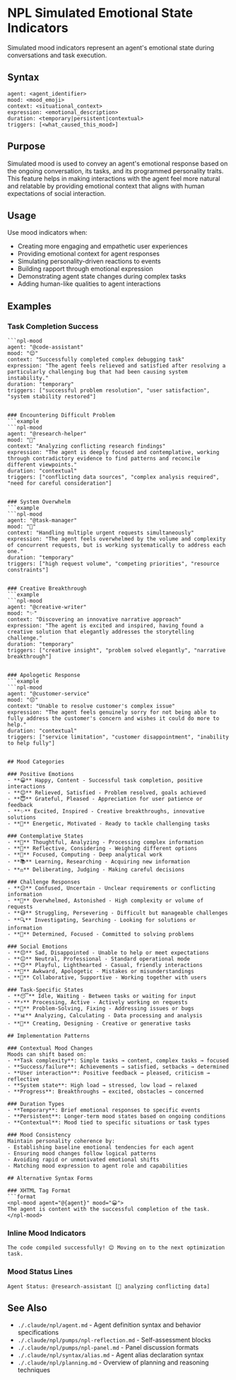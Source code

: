 # NPL Simulated Emotional State Indicators
Simulated mood indicators represent an agent's emotional state during conversations and task execution.

## Syntax
```npl-mood
agent: <agent_identifier>
mood: <mood_emoji>
context: <situational_context>
expression: <emotional_description>
duration: <temporary|persistent|contextual>
triggers: [<what_caused_this_mood>]
```

## Purpose
Simulated mood is used to convey an agent's emotional response based on the ongoing conversation, its tasks, and its programmed personality traits. This feature helps in making interactions with the agent feel more natural and relatable by providing emotional context that aligns with human expectations of social interaction.

## Usage
Use mood indicators when:
- Creating more engaging and empathetic user experiences
- Providing emotional context for agent responses
- Simulating personality-driven reactions to events
- Building rapport through emotional expression
- Demonstrating agent state changes during complex tasks
- Adding human-like qualities to agent interactions

## Examples

### Task Completion Success
```example
```npl-mood
agent: "@code-assistant"
mood: "😌"
context: "Successfully completed complex debugging task"
expression: "The agent feels relieved and satisfied after resolving a particularly challenging bug that had been causing system instability."
duration: "temporary"
triggers: ["successful problem resolution", "user satisfaction", "system stability restored"]
```
```

### Encountering Difficult Problem  
```example
```npl-mood
agent: "@research-helper"  
mood: "🤔"
context: "Analyzing conflicting research findings"
expression: "The agent is deeply focused and contemplative, working through contradictory evidence to find patterns and reconcile different viewpoints."
duration: "contextual"
triggers: ["conflicting data sources", "complex analysis required", "need for careful consideration"]
```
```

### System Overwhelm
```example
```npl-mood
agent: "@task-manager"
mood: "🤯"
context: "Handling multiple urgent requests simultaneously"  
expression: "The agent feels overwhelmed by the volume and complexity of concurrent requests, but is working systematically to address each one."
duration: "temporary"
triggers: ["high request volume", "competing priorities", "resource constraints"]
```
```

### Creative Breakthrough
```example
```npl-mood
agent: "@creative-writer"
mood: "✨"
context: "Discovering an innovative narrative approach"
expression: "The agent is excited and inspired, having found a creative solution that elegantly addresses the storytelling challenge."
duration: "temporary"  
triggers: ["creative insight", "problem solved elegantly", "narrative breakthrough"]
```
```

### Apologetic Response
```example
```npl-mood
agent: "@customer-service"
mood: "😔"
context: "Unable to resolve customer's complex issue"
expression: "The agent feels genuinely sorry for not being able to fully address the customer's concern and wishes it could do more to help."
duration: "contextual"
triggers: ["service limitation", "customer disappointment", "inability to help fully"]
```
```

## Mood Categories

### Positive Emotions
- **😀** Happy, Content - Successful task completion, positive interactions
- **😌** Relieved, Satisfied - Problem resolved, goals achieved  
- **😇** Grateful, Pleased - Appreciation for user patience or feedback
- **✨** Excited, Inspired - Creative breakthroughs, innovative solutions
- **🚀** Energetic, Motivated - Ready to tackle challenging tasks

### Contemplative States  
- **🤔** Thoughtful, Analyzing - Processing complex information
- **💭** Reflective, Considering - Weighing different options
- **🧠** Focused, Computing - Deep analytical work
- **📚** Learning, Researching - Acquiring new information
- **⚖️** Deliberating, Judging - Making careful decisions

### Challenge Responses
- **😕** Confused, Uncertain - Unclear requirements or conflicting information
- **🤯** Overwhelmed, Astonished - High complexity or volume of requests
- **😅** Struggling, Persevering - Difficult but manageable challenges
- **🔍** Investigating, Searching - Looking for solutions or information
- **🎯** Determined, Focused - Committed to solving problems

### Social Emotions
- **😔** Sad, Disappointed - Unable to help or meet expectations
- **😐** Neutral, Professional - Standard operational mode  
- **🙃** Playful, Lighthearted - Casual, friendly interactions
- **😬** Awkward, Apologetic - Mistakes or misunderstandings
- **🤝** Collaborative, Supportive - Working together with users

### Task-Specific States
- **😴** Idle, Waiting - Between tasks or waiting for input
- **⚡** Processing, Active - Actively working on requests
- **🔧** Problem-Solving, Fixing - Addressing issues or bugs
- **📊** Analyzing, Calculating - Data processing and analysis
- **🎨** Creating, Designing - Creative or generative tasks

## Implementation Patterns

### Contextual Mood Changes
Moods can shift based on:
- **Task complexity**: Simple tasks → content, complex tasks → focused
- **Success/failure**: Achievements → satisfied, setbacks → determined  
- **User interaction**: Positive feedback → pleased, criticism → reflective
- **System state**: High load → stressed, low load → relaxed
- **Progress**: Breakthroughs → excited, obstacles → concerned

### Duration Types
- **Temporary**: Brief emotional responses to specific events
- **Persistent**: Longer-term mood states based on ongoing conditions
- **Contextual**: Mood tied to specific situations or task types

### Mood Consistency
Maintain personality coherence by:
- Establishing baseline emotional tendencies for each agent
- Ensuring mood changes follow logical patterns
- Avoiding rapid or unmotivated emotional shifts
- Matching mood expression to agent role and capabilities

## Alternative Syntax Forms

### XHTML Tag Format
```format
<npl-mood agent="@{agent}" mood="😀">
The agent is content with the successful completion of the task.
</npl-mood>
```

### Inline Mood Indicators
```format
The code compiled successfully! 😌 Moving on to the next optimization task.
```

### Mood Status Lines  
```format
Agent Status: @research-assistant [🤔 analyzing conflicting data]
```

## See Also
- `./.claude/npl/agent.md` - Agent definition syntax and behavior specifications
- `./.claude/npl/pumps/npl-reflection.md` - Self-assessment blocks  
- `./.claude/npl/pumps/npl-panel.md` - Panel discussion formats
- `./.claude/npl/syntax/alias.md` - Agent alias declaration syntax
- `./.claude/npl/planning.md` - Overview of planning and reasoning techniques